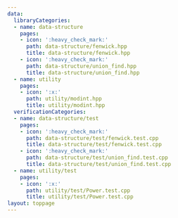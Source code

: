 ```yaml
---
data:
  libraryCategories:
  - name: data-structure
    pages:
    - icon: ':heavy_check_mark:'
      path: data-structure/fenwick.hpp
      title: data-structure/fenwick.hpp
    - icon: ':heavy_check_mark:'
      path: data-structure/union_find.hpp
      title: data-structure/union_find.hpp
  - name: utility
    pages:
    - icon: ':x:'
      path: utility/modint.hpp
      title: utility/modint.hpp
  verificationCategories:
  - name: data-structure/test
    pages:
    - icon: ':heavy_check_mark:'
      path: data-structure/test/fenwick.test.cpp
      title: data-structure/test/fenwick.test.cpp
    - icon: ':heavy_check_mark:'
      path: data-structure/test/union_find.test.cpp
      title: data-structure/test/union_find.test.cpp
  - name: utility/test
    pages:
    - icon: ':x:'
      path: utility/test/Power.test.cpp
      title: utility/test/Power.test.cpp
layout: toppage
---
```


